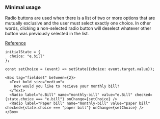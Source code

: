### Minimal usage

Radio buttons are used when there is a list of two or more options that are mutually exclusive and the user must select exactly one choice. In other words, clicking a non-selected radio button will deselect whatever other button was previously selected in the list.

<a href="https://www.nngroup.com/articles/checkboxes-vs-radio-buttons/" target="_blank">Reference</a>

```
initialState = {
  choice: "e.bill"
};

const setChoice = (event) => setState({choice: event.target.value});

<Box tag="fieldset" between={2}>
  <Text bold size="medium">
    How would you like to recieve your monthly bill?
  </Text>
  <Radio label="e.Bill" name="monthly-bill" value="e.Bill" checked={state.choice === "e.bill"} onChange={setChoice} />
  <Radio label="Paper bill" name="monthly-bill" value="paper bill" checked={state.choice === "paper bill"} onChange={setChoice} />
</Box>
```
